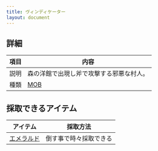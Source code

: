 ```yaml
---
title: ヴィンディケーター
layout: document
---
```

## 詳細

|項目|内容|
|---|---|
|説明|森の洋館で出現し斧で攻撃する邪悪な村人。|
|種類|[MOB](MOB)|


## 採取できるアイテム

|アイテム|採取方法|
|---|---|
|[エメラルド](エメラルド)|倒す事で時々採取できる|

